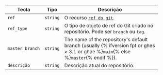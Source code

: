 | Tecla           | Tipo     | Descrição                                                                                                                           |
| --------------- | -------- | ----------------------------------------------------------------------------------------------------------------------------------- |
| `ref`           | `string` | O recurso [`ref do git`](/rest/reference/git#get-a-reference).                                                                      |
| `ref_type`      | `string` | O tipo de objeto de ref do Git criado no repositório. Pode ser `branch` ou `tag`.                                                   |
| `master_branch` | `string` | The name of the repository's default branch (usually {% ifversion fpt or ghes > 3.1 or ghae %}`main`{% else %}`master`{% endif %}). |
| `descrição`     | `string` | Descrição atual do repositório.                                                                                                     |
